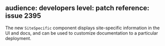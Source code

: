 audience: developers
level: patch
reference: issue 2395
---
The new `SiteSpecific` component displays site-specific information in the UI and docs, and can be used to customize documentation to a particular deployment.
